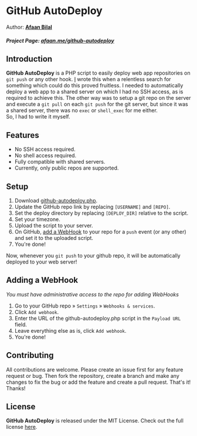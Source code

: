 GitHub AutoDeploy
==============

Author: **[Afaan Bilal](https://afaan.me)**  

##### Project Page: [afaan.me/github-autodeploy](https://afaan.me/github-autodeploy)

## Introduction
**GitHub AutoDeploy** is a PHP script to easily deploy web app repositories on `git push` or 
any other hook. [I][1] wrote this when a relentless search for something which could do this proved 
fruitless. I needed to automatically deploy a web app to a shared server on which I had no SSH 
access, as is required to achieve this. The other way was to setup a git repo on the server and 
execute a `git pull` on each `git push` for the git server, but since it was a shared server, 
there was no `exec` or `shell_exec` for me either.  
So, I had to write it myself. 

## Features
- No SSH access required.
- No shell access required.
- Fully compatible with shared servers.
- Currently, only public repos are supported.

## Setup
1. Download [github-autodeploy.php](github-autodeploy.php).
2. Update the GitHub repo link by replacing `[USERNAME]` and `[REPO]`.
3. Set the deploy directory by replacing `[DEPLOY_DIR]` relative to the script.
4. Set your timezone.
5. Upload the script to your server.
6. On GitHub, [add a WebHook][1] to your repo for a `push` event (or any other) and
set it to the uploaded script.
7. You're done!

Now, whenever you `git push` to your github repo, it will be automatically deployed
to your web server!

## Adding a WebHook
*You must have administrative access to the repo for adding WebHooks*

1. Go to your GitHub repo &raquo; `Settings` &raquo; `Webhooks & services`.  
2. Click `Add webhook`.  
3. Enter the URL of the github-autodeploy.php script in the `Payload URL` field.  
4. Leave everything else as is, click `Add webhook`.  
5. You're done!  

## Contributing
All contributions are welcome. Please create an issue first for any feature request
or bug. Then fork the repository, create a branch and make any changes to fix the bug 
or add the feature and create a pull request. That's it!
Thanks!

## License
**GitHub AutoDeploy** is released under the MIT License.
Check out the full license [here](LICENSE).

[1]: #adding-a-webhook "Adding a WebHook"
